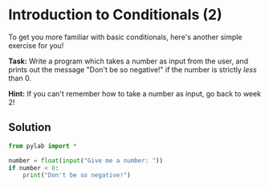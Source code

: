 # Introduction to Conditionals (2)

To get you more familiar with basic conditionals, here's another simple exercise for you!

**Task:** Write a program which takes a number as input from the user, and prints out the message "Don't be so negative!" if the number is strictly *less* than 0.

**Hint:** If you can't remember how to take a number as input, go back to week 2!

## Solution
```python
from pylab import *

number = float(input("Give me a number: "))
if number < 0:
    print("Don't be so negative!")
```
